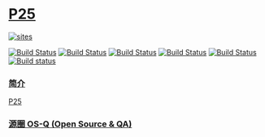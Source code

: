 ﻿# [P25](https://github.com/OS-Q/P25)

[![sites](http://182.61.61.133/link/resources/OSQ.png)](http://www.OS-Q.com)

[![Build Status](https://github.com/OS-Q/P25/workflows/macos/badge.svg)](https://github.com/OS-Q/P25/actions/workflows/macos.yml)
[![Build Status](https://github.com/OS-Q/P25/workflows/ubuntu/badge.svg)](https://github.com/OS-Q/P25/actions/workflows/ubuntu.yml)
[![Build Status](https://github.com/OS-Q/P25/workflows/windows/badge.svg)](https://github.com/OS-Q/P25/actions/workflows/windows.yml)
[![Build Status](https://github.com/OS-Q/P25/workflows/PlatformIO/badge.svg)](https://github.com/OS-Q/P25/actions/workflows/platformio.yml)
[![Build Status](https://travis-ci.com/OS-Q/P25.svg?branch=master)](https://travis-ci.com/OS-Q/P25)
[![Build status](https://ci.appveyor.com/api/projects/status/3kk1cpsygap4cd8g?svg=true)](https://ci.appveyor.com/project/Qitas/p25)

### [简介](https://github.com/OS-Q/P25/wiki)

[P25](https://github.com/OS-Q/P25)

### [源圈 OS-Q (Open Source & QA) ](http://www.OS-Q.com)
